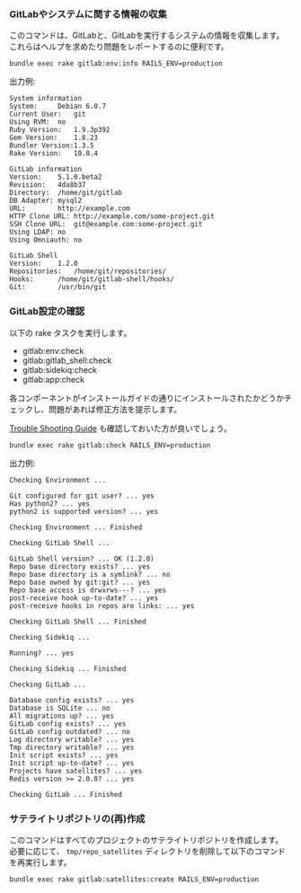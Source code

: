 ### GitLabやシステムに関する情報の収集

このコマンドは、GitLabと、GitLabを実行するシステムの情報を収集します。
これらはヘルプを求めたり問題をレポートするのに便利です。

```
bundle exec rake gitlab:env:info RAILS_ENV=production
```

出力例:

```
System information
System:		Debian 6.0.7
Current User:	git
Using RVM:	no
Ruby Version:	1.9.3p392
Gem Version:	1.8.23
Bundler Version:1.3.5
Rake Version:	10.0.4

GitLab information
Version:	5.1.0.beta2
Revision:	4da8b37
Directory:	/home/git/gitlab
DB Adapter:	mysql2
URL:		http://example.com
HTTP Clone URL:	http://example.com/some-project.git
SSH Clone URL:	git@example.com:some-project.git
Using LDAP:	no
Using Omniauth:	no

GitLab Shell
Version:	1.2.0
Repositories:	/home/git/repositories/
Hooks:		/home/git/gitlab-shell/hooks/
Git:		/usr/bin/git
```


### GitLab設定の確認

以下の rake タスクを実行します。

* gitlab:env:check
* gitlab:gitlab_shell:check
* gitlab:sidekiq:check
* gitlab:app:check

各コンポーネントがインストールガイドの通りにインストールされたかどうかチェックし、問題があれば修正方法を提示します。

[Trouble Shooting Guide](https://github.com/gitlabhq/gitlab-public-wiki/wiki/Trouble-Shooting-Guide) も確認しておいた方が良いでしょう。

```
bundle exec rake gitlab:check RAILS_ENV=production
```

出力例:

```
Checking Environment ...

Git configured for git user? ... yes
Has python2? ... yes
python2 is supported version? ... yes

Checking Environment ... Finished

Checking GitLab Shell ...

GitLab Shell version? ... OK (1.2.0)
Repo base directory exists? ... yes
Repo base directory is a symlink? ... no
Repo base owned by git:git? ... yes
Repo base access is drwxrws---? ... yes
post-receive hook up-to-date? ... yes
post-receive hooks in repos are links: ... yes

Checking GitLab Shell ... Finished

Checking Sidekiq ...

Running? ... yes

Checking Sidekiq ... Finished

Checking GitLab ...

Database config exists? ... yes
Database is SQLite ... no
All migrations up? ... yes
GitLab config exists? ... yes
GitLab config outdated? ... no
Log directory writable? ... yes
Tmp directory writable? ... yes
Init script exists? ... yes
Init script up-to-date? ... yes
Projects have satellites? ... yes
Redis version >= 2.0.0? ... yes

Checking GitLab ... Finished
```


### サテライトリポジトリの(再)作成

このコマンドはすべてのプロジェクトのサテライトリポジトリを作成します。  
必要に応じて、 `tmp/repo_satellites` ディレクトリを削除して以下のコマンドを再実行します。

```
bundle exec rake gitlab:satellites:create RAILS_ENV=production
```
